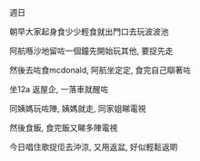 週日

朝早大家起身食少少輕食就出門口去玩波波池

阿航喺沙地留咗一個鐘先開始玩其他, 要捉先走

然後去咗食mcdonald, 阿航坐定定, 食完自己瞓著咗

坐12a 返屋企, 一落車就醒咗

同姨媽玩咗陣, 姨媽就走, 同家姐睇電視

然後食飯, 食完飯又睇多陣電視

今日唱住歌捉佢去沖涼, 又用返盆, 好似輕鬆返啲
